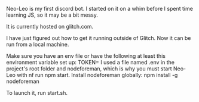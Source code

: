 Neo-Leo is my first discord bot.
I started on it on a whim before I spent time learning JS, so it may be a bit messy.

It is currently hosted on glitch.com.

I have just figured out how to get it running outside of Glitch. Now it can be run from a local machine.

Make sure you have an env file or have the following at least this environment variable set up:
TOKEN=
I used a file named .env in the project's root folder and nodeforeman, which is why you must start Neo-Leo with nf run npm start.
Install nodeforeman globally: npm install -g nodeforeman

To launch it, run start.sh.


